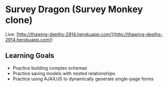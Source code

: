 # Survey Dragon (Survey Monkey clone)
Live: [http://thawing-depths-2914.herokuapp.com/](http://thawing-depths-2914.herokuapp.com/)

## Learning Goals
- Practice building complex schemas
- Practice saving models with nested relationships
- Practice using AJAX/JS to dynamically generate single-page forms


